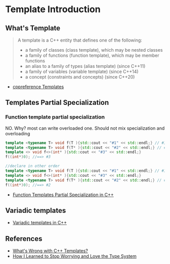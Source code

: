 # Template Introduction
## What's Template

> A template is a C++ entity that defines one of the following:
>  * a family of classes (class template), which may be nested classes
>  * a family of functions (function template), which may be member functions
>  * an alias to a family of types (alias template) (since C++11)
>  * a family of variables (variable template) (since C++14)
>  * a concept (constraints and concepts) (since C++20) 
* [cppreference Templates](https://en.cppreference.com/w/cpp/language/templates)

## Templates Partial Specialization


### Function template partial specialization
NO. Why? most can write overloaded one. Should not mix specialization and overloading
```c++
template <typename T> void f(T ){std::cout << "#1" << std::endl;} // #1
template <typename T> void f(T* ){std::cout << "#2" << std::endl;} // #2
template <> void f<>(int* ){std::cout << "#3" << std::endl;}
f((int*)0); //==> #3

//declare in other order
template <typename T> void f(T ){std::cout << "#1" << std::endl;} // #1
template <> void f<>(int* ){std::cout << "#3" << std::endl;}
template <typename T> void f(T* ){std::cout << "#2" << std::endl;} // #2
f((int*)0); //==> #2
```
* [Function Templates Partial Specialization in C++](https://www.fluentcpp.com/2017/08/15/function-templates-partial-specialization-cpp/)

## Variadic templates
* [Variadic templates in C++](https://eli.thegreenplace.net/2014/variadic-templates-in-c/)

## References
* [What's Wrong with C++ Templates?](http://people.cs.uchicago.edu/~jacobm/pubs/templates.html)
* [How I Learned to Stop Worrying and Love the Type System](http://reasonablypolymorphic.com/blog/love-types/)

